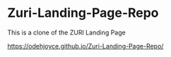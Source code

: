 # Zuri-Landing-Page-Repo

This is a clone of the ZURI Landing Page

https://odehjoyce.github.io/Zuri-Landing-Page-Repo/
